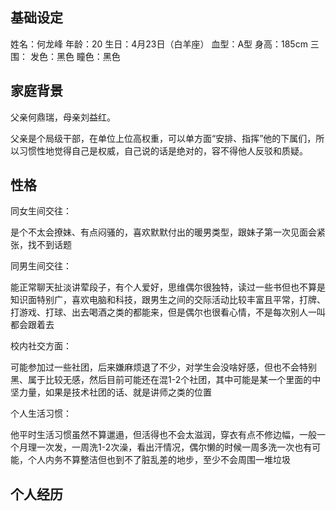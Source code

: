 ## 基础设定

姓名：何龙峰
年龄：20
生日：4月23日（白羊座）
血型：A型
身高：185cm
三围：
发色：黑色
瞳色：黑色



## 家庭背景

父亲何鼎瑞，母亲刘益红。

父亲是个局级干部，在单位上位高权重，可以单方面“安排、指挥”他的下属们，所以习惯性地觉得自己是权威，自己说的话是绝对的，容不得他人反驳和质疑。







## 性格



同女生间交往：

是个不太会撩妹、有点闷骚的，喜欢默默付出的暖男类型，跟妹子第一次见面会紧张，找不到话题



同男生间交往：

能正常聊天扯淡讲荤段子，有个人爱好，思维偶尔很独特，读过一些书但也不算是知识面特别广，喜欢电脑和科技，跟男生之间的交际活动比较丰富且平常，打牌、打游戏、打球、出去喝酒之类的都能来，但是偶尔也很看心情，不是每次别人一叫都会跟着去



校内社交方面：

可能参加过一些社团，后来嫌麻烦退了不少，对学生会没啥好感，但也不会特别黑、属于比较无感，然后目前可能还在混1-2个社团，其中可能是某一个里面的中坚力量，如果是技术社团的话、就是讲师之类的位置



个人生活习惯：

他平时生活习惯虽然不算邋遢，但活得也不会太滋润，穿衣有点不修边幅，一般一个月理一次发，一周洗1-2次澡，看出汗情况，偶尔懒的时候一周多洗一次也有可能，个人内务不算整洁但也到不了脏乱差的地步，至少不会周围一堆垃圾



## 个人经历